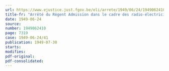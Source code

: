 ```yaml
---
url: https://www.ejustice.just.fgov.be/eli/arrete/1949/06/24/1949062410/justel
title-fr: "Arrêté du Régent Admission dans le cadre des radio-électriciens-adjoints"
date: 1949-06-24
source:
number: 1949062410
page: 7319
case: 1949-06-24/41
publication: 1949-07-30
starts:
modifies:
pdf-original:
pdf-consolidated:
---
```


